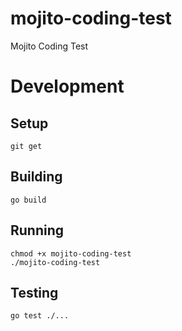 # mojito-coding-test

Mojito Coding Test

# Development

## Setup

```
git get
```

## Building

```
go build
```

## Running

```
chmod +x mojito-coding-test
./mojito-coding-test
```

## Testing

```
go test ./...
```
